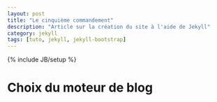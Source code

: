 ```yaml
---
layout: post
title: "Le cinquième commandement"
description: "Article sur la création du site à l'aide de Jekyll"
category: jekyll 
tags: [tuto, jekyll, jekyll-bootstrap]
---
```

{% include JB/setup %}

Choix du moteur de blog
====
